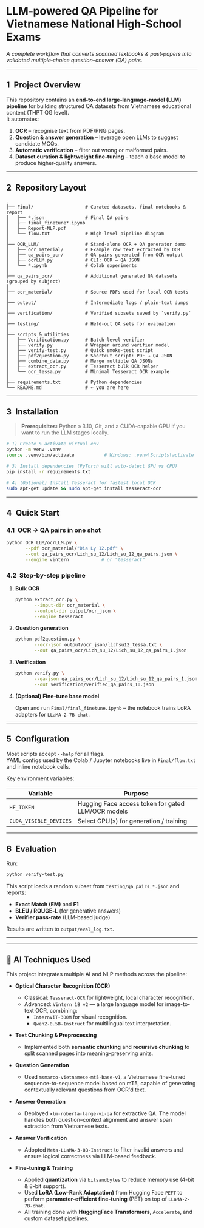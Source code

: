 # LLM‑powered QA Pipeline for Vietnamese National High‑School Exams
*A complete workflow that converts scanned textbooks & past‑papers into validated multiple‑choice question–answer (QA) pairs.*

---

## 1 Project Overview
This repository contains an **end‑to‑end large‑language‑model (LLM) pipeline** for building structured QA datasets from Vietnamese educational content (THPT QG level).  
It automates:

1. **OCR** – recognise text from PDF/PNG pages.  
2. **Question & answer generation** – leverage open LLMs to suggest candidate MCQs.  
3. **Automatic verification** – filter out wrong or malformed pairs.  
4. **Dataset curation & lightweight fine‑tuning** – teach a base model to produce higher‑quality answers.

---

## 2 Repository Layout

```
.
├── Final/                   # Curated datasets, final notebooks & report
│   ├── *.json               # Final QA pairs
│   ├── final_finetune*.ipynb
│   ├── Report‑NLP.pdf
│   └── flow.txt             # High‑level pipeline diagram
│
├── OCR_LLM/                 # Stand‑alone OCR + QA generator demo
│   ├── ocr_material/        # Example raw text extracted by OCR
│   ├── qa_pairs_ocr/        # QA pairs generated from OCR output
│   ├── ocrLLM.py            # CLI: OCR → QA JSON
│   └── *.ipynb              # Colab experiments
│
├── qa_pairs_ocr/            # Additional generated QA datasets (grouped by subject)
│
├── ocr_material/            # Source PDFs used for local OCR tests
│
├── output/                  # Intermediate logs / plain‑text dumps
│
├── verification/            # Verified subsets saved by `verify.py`
│
├── testing/                 # Held‑out QA sets for evaluation
│
├── scripts & utilities
│   ├── Verification.py      # Batch‑level verifier
│   ├── verify.py            # Wrapper around verifier model
│   ├── verify‑test.py       # Quick smoke‑test script
│   ├── pdf2question.py      # Shortcut script: PDF → QA JSON
│   ├── combine_data.py      # Merge multiple QA JSONs
│   ├── extract_ocr.py       # Tesseract bulk OCR helper
│   └── ocr_tessa.py         # Minimal Tesseract OCR example
│
├── requirements.txt         # Python dependencies
└── README.md                # ← you are here
```


---

## 3 Installation

> **Prerequisites:** Python ≥ 3.10, Git, and a CUDA‑capable GPU if you want to run the LLM stages locally.

```bash
# 1) Create & activate virtual env
python -m venv .venv
source .venv/bin/activate           # Windows: .venv\Scripts\activate

# 3) Install dependencies (PyTorch will auto‑detect GPU vs CPU)
pip install -r requirements.txt

# 4) (Optional) Install Tesseract for fastest local OCR
sudo apt-get update && sudo apt-get install tesseract-ocr
```

---

## 4 Quick Start

### 4.1 OCR → QA pairs in one shot

```bash
python OCR_LLM/ocrLLM.py \
       --pdf ocr_material/"Dia Ly 12.pdf" \
       --out qa_pairs_ocr/Lich_su_12/Lich_su_12_qa_pairs.json \
       --engine vintern            # or "tesseract"
```

### 4.2 Step‑by‑step pipeline

1. **Bulk OCR**

   ```bash
   python extract_ocr.py \
          --input-dir ocr_material \
          --output-dir output/ocr_json \
          --engine tesseract
   ```

2. **Question generation**

   ```bash
   python pdf2question.py \
          --ocr-json output/ocr_json/lichsu12_tessa.txt \
          --out qa_pairs_ocr/Lich_su_12/Lich_su_12_qa_pairs_1.json
   ```

3. **Verification**

   ```bash
   python verify.py \
          --qa-json qa_pairs_ocr/Lich_su_12/Lich_su_12_qa_pairs_1.json \
          --out verification/verified_qa_pairs_10.json
   ```

4. **(Optional) Fine‑tune base model**

   Open and run `Final/final_finetune.ipynb` – the notebook trains LoRA adapters for `LLaMA‑2‑7B‑chat`.

---

## 5 Configuration

Most scripts accept `--help` for all flags.  
YAML configs used by the Colab / Jupyter notebooks live in `Final/flow.txt` and inline notebook cells.

Key environment variables:

| Variable | Purpose |
|----------|---------|
| `HF_TOKEN` | Hugging Face access token for gated LLM/OCR models |
| `CUDA_VISIBLE_DEVICES` | Select GPU(s) for generation / training |

---

## 6 Evaluation

Run:

```bash
python verify‑test.py
```

This script loads a random subset from `testing/qa_pairs_*.json` and reports:

* **Exact Match (EM)** and **F1**  
* **BLEU / ROUGE‑L** (for generative answers)  
* **Verifier pass‑rate** (LLM‑based judge)

Results are written to `output/eval_log.txt`.

---
---

## 🔧 AI Techniques Used

This project integrates multiple AI and NLP methods across the pipeline:

- **Optical Character Recognition (OCR)**  
  - Classical: `Tesseract-OCR` for lightweight, local character recognition.  
  - Advanced: `Vintern 1B v2` — a large language model for image-to-text OCR, combining:
    - `InternViT-300M` for visual recognition.
    - `Qwen2-0.5B-Instruct` for multilingual text interpretation.

- **Text Chunking & Preprocessing**  
  - Implemented both **semantic chunking** and **recursive chunking** to split scanned pages into meaning-preserving units.

- **Question Generation**  
  - Used `msmarco-vietnamese-mt5-base-v1`, a Vietnamese fine-tuned sequence-to-sequence model based on mT5, capable of generating contextually relevant questions from OCR'd text.

- **Answer Generation**  
  - Deployed `xlm-roberta-large-vi-qa` for extractive QA. The model handles both question–context alignment and answer span extraction from Vietnamese texts.

- **Answer Verification**  
  - Adopted `Meta-LLaMA-3-8B-Instruct` to filter invalid answers and ensure logical correctness via LLM-based feedback.

- **Fine-tuning & Training**  
  - Applied **quantization** via `bitsandbytes` to reduce memory use (4-bit & 8-bit support).
  - Used **LoRA (Low-Rank Adaptation)** from Hugging Face `PEFT` to perform **parameter-efficient fine-tuning** (PET) on top of `LLaMA-2-7B-chat`.
  - All training done with **HuggingFace Transformers**, `Accelerate`, and custom dataset pipelines.
